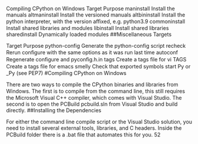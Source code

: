 Compiling CPython on Windows Target Purpose maninstall Install the manuals altmaninstall Install the versioned manuals altbininstall Install the  python  interpreter, with the version aﬃxed, e.g.  python3.9 commoninstall Install shared libraries and modules libinstall Install shared libraries sharedinstall Dynamically loaded modules 
##Miscellaneous Targets 

 Target Purpose python-config Generate the  python-config  script recheck Rerun conﬁgure with the same options as it was run last time autoconf Regenerate conﬁgure and pyconﬁg.h.in tags Create a tags ﬁle for vi TAGS Create a tags ﬁle for emacs smelly Check that exported symbols start  Py  or  _Py  (see PEP7) 
#Compiling CPython on Windows 

 There are two ways to compile the CPython binaries and libraries from Windows. The ﬁrst is to compile from the command line, this still requires the Microsoft Visual C++ compiler, which comes with Visual Studio. The second is to open the  PCBuild pcbuild.sln  from Visual Studio and build directly. 
##Installing the Dependencies 

 For either the command line compile script or the Visual Studio solution, you need to install several external tools, libraries, and C headers. Inside the  PCBuild  folder there is a  .bat  ﬁle that automates this for you. 52
